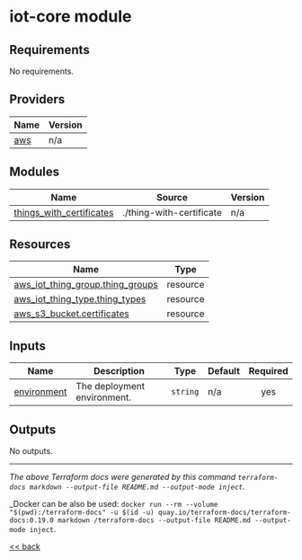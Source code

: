 # iot-core module

<!-- BEGIN_TF_DOCS -->
## Requirements

No requirements.

## Providers

| Name | Version |
|------|---------|
| <a name="provider_aws"></a> [aws](#provider\_aws) | n/a |

## Modules

| Name | Source | Version |
|------|--------|---------|
| <a name="module_things_with_certificates"></a> [things\_with\_certificates](#module\_things\_with\_certificates) | ./thing-with-certificate | n/a |

## Resources

| Name | Type |
|------|------|
| [aws_iot_thing_group.thing_groups](https://registry.terraform.io/providers/hashicorp/aws/latest/docs/resources/iot_thing_group) | resource |
| [aws_iot_thing_type.thing_types](https://registry.terraform.io/providers/hashicorp/aws/latest/docs/resources/iot_thing_type) | resource |
| [aws_s3_bucket.certificates](https://registry.terraform.io/providers/hashicorp/aws/latest/docs/resources/s3_bucket) | resource |

## Inputs

| Name | Description | Type | Default | Required |
|------|-------------|------|---------|:--------:|
| <a name="input_environment"></a> [environment](#input\_environment) | The deployment environment. | `string` | n/a | yes |

## Outputs

No outputs.
<!-- END_TF_DOCS -->

---
_The above Terraform docs were generated by this command
`terraform-docs markdown --output-file README.md --output-mode inject`._

_Docker can be also be used:
`docker run --rm --volume "$(pwd):/terraform-docs" -u $(id -u) quay.io/terraform-docs/terraform-docs:0.19.0 markdown /terraform-docs --output-file README.md --output-mode inject`.

[<< back](..)

